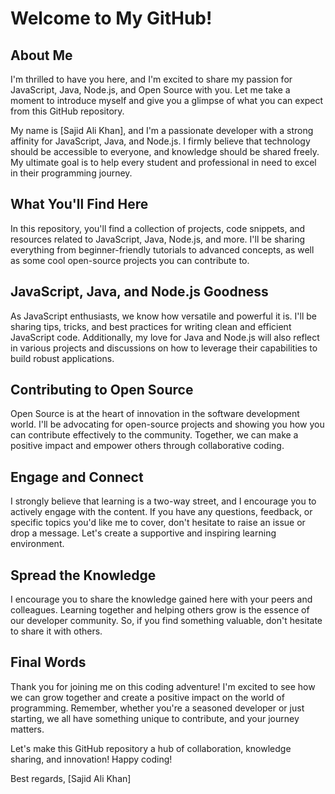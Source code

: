 # Welcome to My GitHub!

## About Me
I'm thrilled to have you here, and I'm excited to share my passion for JavaScript, Java, Node.js, and Open Source with you. Let me take a moment to introduce myself and give you a glimpse of what you can expect from this GitHub repository.

My name is [Sajid Ali Khan], and I'm a passionate developer with a strong affinity for JavaScript, Java, and Node.js. I firmly believe that technology should be accessible to everyone, and knowledge should be shared freely. My ultimate goal is to help every student and professional in need to excel in their programming journey.

## What You'll Find Here
In this repository, you'll find a collection of projects, code snippets, and resources related to JavaScript, Java, Node.js, and more. I'll be sharing everything from beginner-friendly tutorials to advanced concepts, as well as some cool open-source projects you can contribute to.

## JavaScript, Java, and Node.js Goodness
As JavaScript enthusiasts, we know how versatile and powerful it is. I'll be sharing tips, tricks, and best practices for writing clean and efficient JavaScript code. Additionally, my love for Java and Node.js will also reflect in various projects and discussions on how to leverage their capabilities to build robust applications.

## Contributing to Open Source
Open Source is at the heart of innovation in the software development world. I'll be advocating for open-source projects and showing you how you can contribute effectively to the community. Together, we can make a positive impact and empower others through collaborative coding.

## Engage and Connect
I strongly believe that learning is a two-way street, and I encourage you to actively engage with the content. If you have any questions, feedback, or specific topics you'd like me to cover, don't hesitate to raise an issue or drop a message. Let's create a supportive and inspiring learning environment.

## Spread the Knowledge
I encourage you to share the knowledge gained here with your peers and colleagues. Learning together and helping others grow is the essence of our developer community. So, if you find something valuable, don't hesitate to share it with others.

## Final Words
Thank you for joining me on this coding adventure! I'm excited to see how we can grow together and create a positive impact on the world of programming. Remember, whether you're a seasoned developer or just starting, we all have something unique to contribute, and your journey matters.

Let's make this GitHub repository a hub of collaboration, knowledge sharing, and innovation! Happy coding!

Best regards,
[Sajid Ali Khan]
